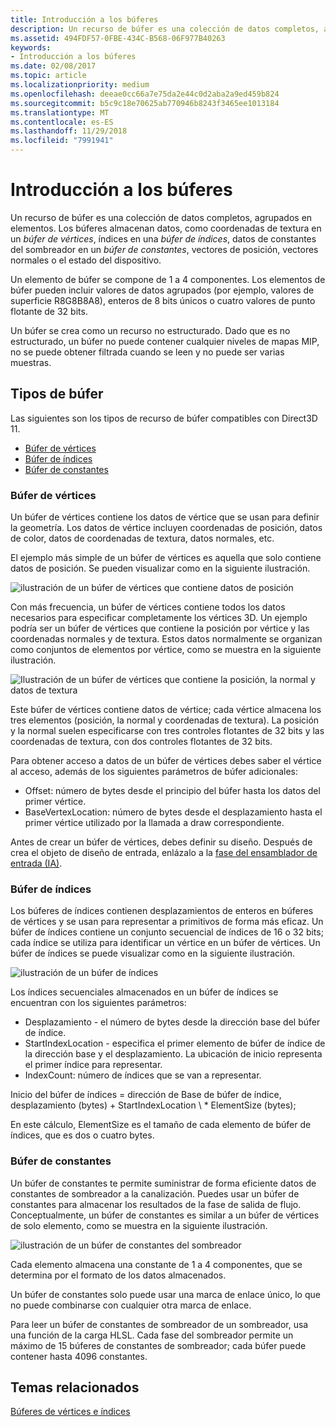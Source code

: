 ```yaml
---
title: Introducción a los búferes
description: Un recurso de búfer es una colección de datos completos, agrupados en elementos.
ms.assetid: 494FDF57-0FBE-434C-B568-06F977B40263
keywords:
- Introducción a los búferes
ms.date: 02/08/2017
ms.topic: article
ms.localizationpriority: medium
ms.openlocfilehash: deeae0cc66a7e75da2e44c0d2aba2a9ed459b824
ms.sourcegitcommit: b5c9c18e70625ab770946b8243f3465ee1013184
ms.translationtype: MT
ms.contentlocale: es-ES
ms.lasthandoff: 11/29/2018
ms.locfileid: "7991941"
---
```

# <a name="introduction-to-buffers"></a>Introducción a los búferes


Un recurso de búfer es una colección de datos completos, agrupados en elementos. Los búferes almacenan datos, como coordenadas de textura en un *búfer de vértices*, índices en una *búfer de índices*, datos de constantes del sombreador en un *búfer de constantes*, vectores de posición, vectores normales o el estado del dispositivo.

Un elemento de búfer se compone de 1 a 4 componentes. Los elementos de búfer pueden incluir valores de datos agrupados (por ejemplo, valores de superficie R8G8B8A8), enteros de 8 bits únicos o cuatro valores de punto flotante de 32 bits.

Un búfer se crea como un recurso no estructurado. Dado que es no estructurado, un búfer no puede contener cualquier niveles de mapas MIP, no se puede obtener filtrada cuando se leen y no puede ser varias muestras.

## <a name="span-idbuffertypesspanspan-idbuffertypesspanspan-idbuffertypesspanbuffer-types"></a><span id="Buffer_Types"></span><span id="buffer_types"></span><span id="BUFFER_TYPES"></span>Tipos de búfer


Las siguientes son los tipos de recurso de búfer compatibles con Direct3D 11.

-   [Búfer de vértices](#vertex-buffer)
-   [Búfer de índices](#index-buffer)
-   [Búfer de constantes](#shader-constant-buffer)

### <a name="span-idvertexbufferspanspan-idvertexbufferspanspan-idvertexbufferspanspan-idvertex-bufferspanvertex-buffer"></a><span id="Vertex_Buffer"></span><span id="vertex_buffer"></span><span id="VERTEX_BUFFER"></span><span id="vertex-buffer"></span>Búfer de vértices

Un búfer de vértices contiene los datos de vértice que se usan para definir la geometría. Los datos de vértice incluyen coordenadas de posición, datos de color, datos de coordenadas de textura, datos normales, etc.

El ejemplo más simple de un búfer de vértices es aquella que solo contiene datos de posición. Se pueden visualizar como en la siguiente ilustración.

![ilustración de un búfer de vértices que contiene datos de posición](images/d3d10-resources-single-element-vb2.png)

Con más frecuencia, un búfer de vértices contiene todos los datos necesarios para especificar completamente los vértices 3D. Un ejemplo podría ser un búfer de vértices que contiene la posición por vértice y las coordenadas normales y de textura. Estos datos normalmente se organizan como conjuntos de elementos por vértice, como se muestra en la siguiente ilustración.

![Ilustración de un búfer de vértices que contiene la posición, la normal y datos de textura](images/d3d10-vertex-buffer-element.png)

Este búfer de vértices contiene datos de vértice; cada vértice almacena los tres elementos (posición, la normal y coordenadas de textura). La posición y la normal suelen especificarse con tres controles flotantes de 32 bits y las coordenadas de textura, con dos controles flotantes de 32 bits.

Para obtener acceso a datos de un búfer de vértices debes saber el vértice al acceso, además de los siguientes parámetros de búfer adicionales:

-   Offset: número de bytes desde el principio del búfer hasta los datos del primer vértice.
-   BaseVertexLocation: número de bytes desde el desplazamiento hasta el primer vértice utilizado por la llamada a draw correspondiente.

Antes de crear un búfer de vértices, debes definir su diseño. Después de crea el objeto de diseño de entrada, enlázalo a la [fase del ensamblador de entrada (IA)](input-assembler-stage--ia-.md).

### <a name="span-idindexbufferspanspan-idindexbufferspanspan-idindexbufferspanspan-idindex-bufferspanindex-buffer"></a><span id="Index_Buffer"></span><span id="index_buffer"></span><span id="INDEX_BUFFER"></span><span id="index-buffer"></span>Búfer de índices

Los búferes de índices contienen desplazamientos de enteros en búferes de vértices y se usan para representar a primitivos de forma más eficaz. Un búfer de índices contiene un conjunto secuencial de índices de 16 o 32 bits; cada índice se utiliza para identificar un vértice en un búfer de vértices. Un búfer de índices se puede visualizar como en la siguiente ilustración.

![ilustración de un búfer de índices](images/d3d10-index-buffer.png)

Los índices secuenciales almacenados en un búfer de índices se encuentran con los siguientes parámetros:

-   Desplazamiento - el número de bytes desde la dirección base del búfer de índice.
-   StartIndexLocation - especifica el primer elemento de búfer de índice de la dirección base y el desplazamiento. La ubicación de inicio representa el primer índice para representar.
-   IndexCount: número de índices que se van a representar.

Inicio del búfer de índices = dirección de Base de búfer de índice, desplazamiento (bytes) + StartIndexLocation \ * ElementSize (bytes);

En este cálculo, ElementSize es el tamaño de cada elemento de búfer de índices, que es dos o cuatro bytes.

### <a name="span-idshaderconstantbufferspanspan-idshaderconstantbufferspanspan-idshaderconstantbufferspanspan-idshader-constant-bufferspanconstant-buffer"></a><span id="Shader_Constant_Buffer"></span><span id="shader_constant_buffer"></span><span id="SHADER_CONSTANT_BUFFER"></span><span id="shader-constant-buffer"></span>Búfer de constantes

Un búfer de constantes te permite suministrar de forma eficiente datos de constantes de sombreador a la canalización. Puedes usar un búfer de constantes para almacenar los resultados de la fase de salida de flujo. Conceptualmente, un búfer de constantes es similar a un búfer de vértices de solo elemento, como se muestra en la siguiente ilustración.

![ilustración de un búfer de constantes del sombreador](images/d3d10-shader-resource-buffer.png)

Cada elemento almacena una constante de 1 a 4 componentes, que se determina por el formato de los datos almacenados.

Un búfer de constantes solo puede usar una marca de enlace único, lo que no puede combinarse con cualquier otra marca de enlace.

Para leer un búfer de constantes de sombreador de un sombreador, usa una función de la carga HLSL. Cada fase del sombreador permite un máximo de 15 búferes de constantes de sombreador; cada búfer puede contener hasta 4096 constantes.

## <a name="span-idrelated-topicsspanrelated-topics"></a><span id="related-topics"></span>Temas relacionados


[Búferes de vértices e índices](vertex-and-index-buffers.md)

 

 




